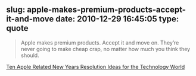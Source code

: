 slug: apple-makes-premium-products-accept-it-and-move
date: 2010-12-29 16:45:05
type: quote
---

> Apple makes premium products. Accept it and move on. They’re never going to make cheap crap, no matter how much you think they should.

[Ten Apple Related New Years Resolution Ideas for the Technology World](http://tumblr.com/xsk15b8z98)
